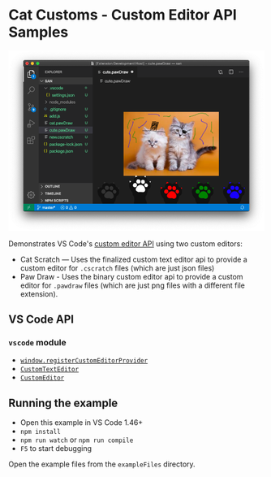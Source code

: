 # Cat Customs - Custom Editor API Samples

![Paw draw editor ](documentation/example.png)

Demonstrates VS Code's
[custom editor API](https://code.visualstudio.com/api/extension-guides/custom-editors)
using two custom editors:

-   Cat Scratch — Uses the finalized custom text editor api to provide a custom
    editor for `.cscratch` files (which are just json files)
-   Paw Draw - Uses the binary custom editor api to provide a custom editor for
    `.pawdraw` files (which are just png files with a different file extension).

## VS Code API

### `vscode` module

-   [`window.registerCustomEditorProvider`](https://code.visualstudio.com/api/references/vscode-api#window.registerCustomEditorProvider)
-   [`CustomTextEditor`](https://code.visualstudio.com/api/references/vscode-api#CustomTextEditor)
-   [`CustomEditor`](https://code.visualstudio.com/api/references/vscode-api#CustomEditor)

## Running the example

-   Open this example in VS Code 1.46+
-   `npm install`
-   `npm run watch` or `npm run compile`
-   `F5` to start debugging

Open the example files from the `exampleFiles` directory.
